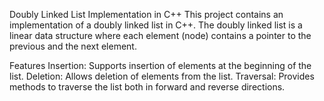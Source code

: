 Doubly Linked List Implementation in C++
This project contains an implementation of a doubly linked list in C++. The doubly linked list is a linear data structure where each element (node) contains a pointer to the previous and the next element.

Features
Insertion: Supports insertion of elements at the beginning of the list.
Deletion: Allows deletion of elements from the list.
Traversal: Provides methods to traverse the list both in forward and reverse directions.
